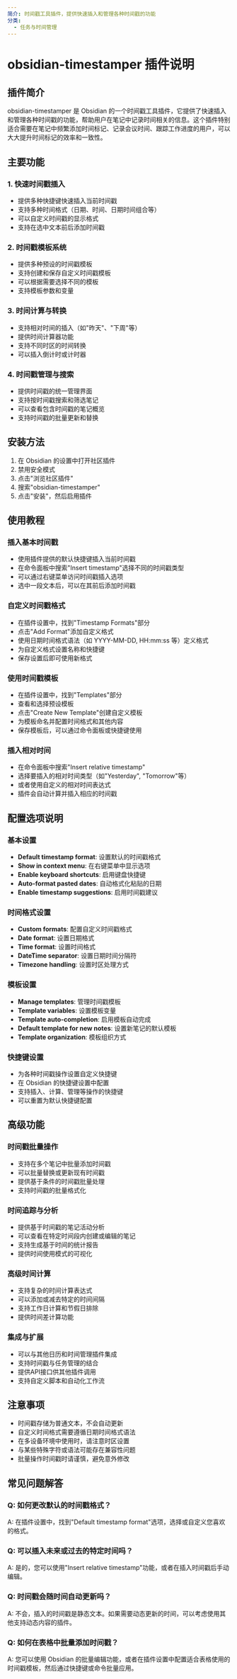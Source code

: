 ```yaml
---
简介: 时间戳工具插件，提供快速插入和管理各种时间戳的功能
分类:
  - 任务与时间管理
---
```


# obsidian-timestamper 插件说明

## 插件简介
obsidian-timestamper 是 Obsidian 的一个时间戳工具插件，它提供了快速插入和管理各种时间戳的功能，帮助用户在笔记中记录时间相关的信息。这个插件特别适合需要在笔记中频繁添加时间标记、记录会议时间、跟踪工作进度的用户，可以大大提升时间标记的效率和一致性。

## 主要功能

### 1. 快速时间戳插入
- 提供多种快捷键快速插入当前时间戳
- 支持多种时间格式（日期、时间、日期时间组合等）
- 可以自定义时间戳的显示格式
- 支持在选中文本前后添加时间戳

### 2. 时间戳模板系统
- 提供多种预设的时间戳模板
- 支持创建和保存自定义时间戳模板
- 可以根据需要选择不同的模板
- 支持模板参数和变量

### 3. 时间计算与转换
- 支持相对时间的插入（如"昨天"、"下周"等）
- 提供时间计算器功能
- 支持不同时区的时间转换
- 可以插入倒计时或计时器

### 4. 时间戳管理与搜索
- 提供时间戳的统一管理界面
- 支持按时间戳搜索和筛选笔记
- 可以查看包含时间戳的笔记概览
- 支持时间戳的批量更新和替换

## 安装方法
1. 在 Obsidian 的设置中打开社区插件
2. 禁用安全模式
3. 点击"浏览社区插件"
4. 搜索"obsidian-timestamper"
5. 点击"安装"，然后启用插件

## 使用教程

### 插入基本时间戳
- 使用插件提供的默认快捷键插入当前时间戳
- 在命令面板中搜索"Insert timestamp"选择不同的时间戳类型
- 可以通过右键菜单访问时间戳插入选项
- 选中一段文本后，可以在其前后添加时间戳

### 自定义时间戳格式
- 在插件设置中，找到"Timestamp Formats"部分
- 点击"Add Format"添加自定义格式
- 使用日期时间格式语法（如 YYYY-MM-DD, HH:mm:ss 等）定义格式
- 为自定义格式设置名称和快捷键
- 保存设置后即可使用新格式

### 使用时间戳模板
- 在插件设置中，找到"Templates"部分
- 查看和选择预设模板
- 点击"Create New Template"创建自定义模板
- 为模板命名并配置时间格式和其他内容
- 保存模板后，可以通过命令面板或快捷键使用

### 插入相对时间
- 在命令面板中搜索"Insert relative timestamp"
- 选择要插入的相对时间类型（如"Yesterday", "Tomorrow"等）
- 或者使用自定义的相对时间表达式
- 插件会自动计算并插入相应的时间戳

## 配置选项说明

### 基本设置
- **Default timestamp format**: 设置默认的时间戳格式
- **Show in context menu**: 在右键菜单中显示选项
- **Enable keyboard shortcuts**: 启用键盘快捷键
- **Auto-format pasted dates**: 自动格式化粘贴的日期
- **Enable timestamp suggestions**: 启用时间戳建议

### 时间格式设置
- **Custom formats**: 配置自定义时间戳格式
- **Date format**: 设置日期格式
- **Time format**: 设置时间格式
- **DateTime separator**: 设置日期时间分隔符
- **Timezone handling**: 设置时区处理方式

### 模板设置
- **Manage templates**: 管理时间戳模板
- **Template variables**: 设置模板变量
- **Template auto-completion**: 启用模板自动完成
- **Default template for new notes**: 设置新笔记的默认模板
- **Template organization**: 模板组织方式

### 快捷键设置
- 为各种时间戳操作设置自定义快捷键
- 在 Obsidian 的快捷键设置中配置
- 支持插入、计算、管理等操作的快捷键
- 可以重置为默认快捷键配置

## 高级功能

### 时间戳批量操作
- 支持在多个笔记中批量添加时间戳
- 可以批量替换或更新现有时间戳
- 提供基于条件的时间戳批量处理
- 支持时间戳的批量格式化

### 时间追踪与分析
- 提供基于时间戳的笔记活动分析
- 可以查看在特定时间段内创建或编辑的笔记
- 支持生成基于时间的统计报告
- 提供时间使用模式的可视化

### 高级时间计算
- 支持复杂的时间计算表达式
- 可以添加或减去特定的时间间隔
- 支持工作日计算和节假日排除
- 提供时间差计算功能

### 集成与扩展
- 可以与其他日历和时间管理插件集成
- 支持时间戳与任务管理的结合
- 提供API接口供其他插件调用
- 支持自定义脚本和自动化工作流

## 注意事项
- 时间戳存储为普通文本，不会自动更新
- 自定义时间格式需要遵循日期时间格式语法
- 在多设备环境中使用时，请注意时区设置
- 与某些特殊字符或语法可能存在兼容性问题
- 批量操作时间戳时请谨慎，避免意外修改

## 常见问题解答

### Q: 如何更改默认的时间戳格式？
A: 在插件设置中，找到"Default timestamp format"选项，选择或自定义您喜欢的格式。

### Q: 可以插入未来或过去的特定时间吗？
A: 是的，您可以使用"Insert relative timestamp"功能，或者在插入时间戳后手动编辑。

### Q: 时间戳会随时间自动更新吗？
A: 不会，插入的时间戳是静态文本。如果需要动态更新的时间，可以考虑使用其他支持动态内容的插件。

### Q: 如何在表格中批量添加时间戳？
A: 您可以使用 Obsidian 的批量编辑功能，或者在插件设置中配置适合表格使用的时间戳模板，然后通过快捷键或命令批量应用。